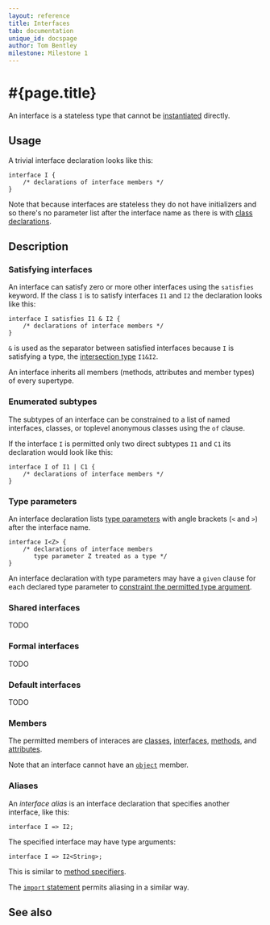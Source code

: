 ```yaml
---
layout: reference
title: Interfaces
tab: documentation
unique_id: docspage
author: Tom Bentley
milestone: Milestone 1
---
```


# #{page.title}

An interface is a stateless type that cannot be 
[instantiated](../../expression/class-instantiation) directly.

## Usage 

A trivial interface declaration looks like this:

    interface I {
        /* declarations of interface members */
    }

Note that because interfaces are stateless they do not have 
initializers and so there's no parameter list after 
the interface name as there is with [class declarations](../class).

## Description

### Satisfying interfaces

An interface can satisfy zero or more other interfaces using the 
`satisfies` keyword. If the class `I` is to satisfy interfaces `I1` and `I2` the 
declaration looks like this:

<!-- cat: interface I1{} interface I2{} -->
    interface I satisfies I1 & I2 {
        /* declarations of interface members */
    }

`&` is used as the separator between satisfied interfaces because `I` is 
satisfying a type, the 
[intersection type](../type#intersection_types) `I1&I2`.

An interface inherits all members (methods, attributes and member types) 
of every supertype.

### Enumerated subtypes

The subtypes of an interface can be constrained to a list of named 
interfaces, classes, or toplevel anonymous classes using the `of` clause. 

If the interface `I` is permitted only two direct 
subtypes `I1` and `C1` its declaration would look like this:

<!-- cat: interface I1 satisfies I {} class C1() satisfies I {} -->
    interface I of I1 | C1 {
        /* declarations of interface members */
    }

### Type parameters

An interface declaration lists [type parameters](../type-parameters) with angle brackets (`<` and `>`) 
after the interface name. 

    interface I<Z> {
        /* declarations of interface members 
           type parameter Z treated as a type */
    }

An interface declaration with type parameters may have a `given` clause for 
each declared type parameter to 
[constraint the permitted type argument](../type-parameters#constraints).

### Shared interfaces

TODO

### Formal interfaces

TODO

### Default interfaces

TODO

### Members

The permitted members of interaces are [classes](../class), 
[interfaces](../interface), 
[methods](../method), 
and [attributes](../attribute).

Note that an interface cannot have an [`object`](../object) member.

### Aliases

An *interface alias* is an interface declaration that specifies another 
interface, like this:

<!-- cat: interface I2{} -->
    interface I => I2;

The specified interface may have type arguments:

<!-- cat: interface I2<E>{} -->
    interface I => I2<String>;

This is similar to [method specifiers](../method#method_specifiers).

The [`import` statement](../../statement/import) permits aliasing in a 
similar way.

## See also

